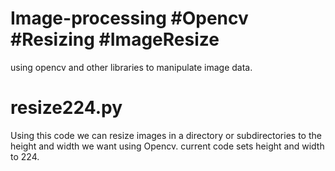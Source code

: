 # Image-processing #Opencv #Resizing #ImageResize
using opencv and other libraries to manipulate image data.


# resize224.py
Using this code we can resize images in a directory or subdirectories to the height and width we want using Opencv.
current code sets height and width to 224.
